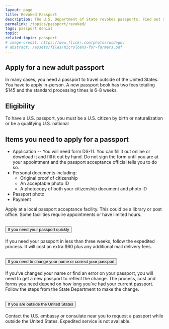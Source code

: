 ```yaml
---
layout: page
title: Revoked Passport
description: The U.S. Department of State revokes passports. Find out more.
permalink: /topics/passport/revoked/
tags: passport denial
topic: 
related-topic: passport
# image-credit: https://www.flickr.com/photos/usdagov
# abstract: /assets/files/microloans-for-farmers.pdf
---
```

## Apply for a new adult passport

In many cases, you need a passport to travel outside of the United States. You have to apply in-person. A new passport book has two fees totaling $145 and the standard processing times is 6-8 weeks.

## Eligibility

To have a U.S. passport, you must be a U.S. citizen by birth or naturalization or be a qualifying U.S. national

## Items you need to apply for a passport

* Application -- You will need form DS-11. You can fill it out online or download it and fill it out by hand. Do not sign the form until you are at your appointment and the passport acceptance official tells you to do so. 
* Personal documents including:
  * Original proof of citizenship
  * An acceptable photo ID
  * A photocopy of both your citizenship document and photo ID
* Passport photo 
* Payment

Apply at a local passport acceptance facility. This could be a library or post office. Some facilities require appointments or have limited hours. 


<div class="usa-accordion" aria-multiselectable="true">
  <h2 class="usa-accordion__heading">
    <button class="usa-accordion__button"
      aria-expanded="false"
      aria-controls="m-a1">
      If you need your passport quickly
    </button>
  </h2>
  <div id="m-a1" class="usa-accordion__content usa-prose">
    <p>If you need your passport in less than three weeks, follow the expedited process. It will cost an extra $60 plus any additional mail delivery fees.</p>
  </div>
  <h2 class="usa-accordion__heading">
    <button class="usa-accordion__button"
      aria-expanded="false"
      aria-controls="m-a2">
      If you need to change your name or correct your passport
    </button>
  </h2>
  <div id="m-a2" class="usa-accordion__content usa-prose">
    <p>If you’ve changed your name or find an error on your passport, you will need to get a new passport to reflect the change. The process, cost and forms you need depend on how long you’ve had your current passport. Follow the steps from the State Department to make the change.</p>
  </div>
  <h2 class="usa-accordion__heading">
    <button class="usa-accordion__button"
      aria-expanded="false"
      aria-controls="m-a3">
      If you are outside the United States
    </button>
  </h2>
  <div id="m-a3" class="usa-accordion__content usa-prose">
    <p>Contact the U.S. embassy or consulate near you to request a passport while outside the United States. Expedited service is not available.</p>
  </div>
</div>
